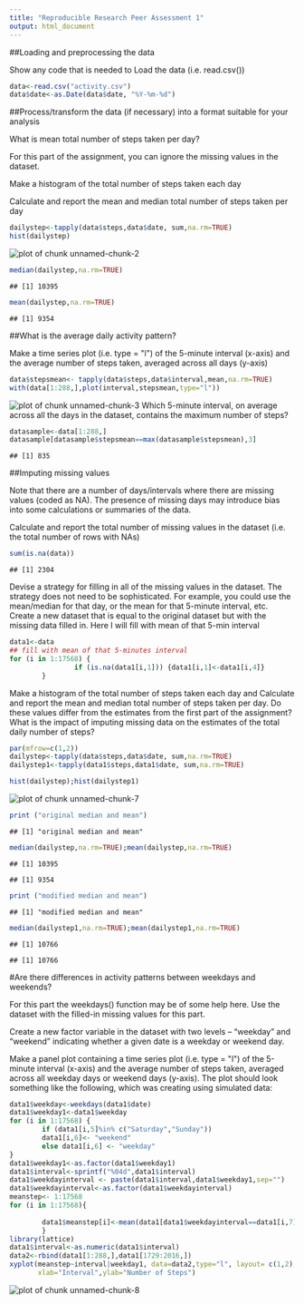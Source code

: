 ```yaml
---
title: "Reproducible Research Peer Assessment 1"
output: html_document
---
```

##Loading and preprocessing the data

Show any code that is needed to
Load the data (i.e. read.csv())

```r
data<-read.csv("activity.csv")
data$date<-as.Date(data$date, "%Y-%m-%d")
```

##Process/transform the data (if necessary) into a format suitable for your analysis

What is mean total number of steps taken per day?

For this part of the assignment, you can ignore the missing values in the dataset.

Make a histogram of the total number of steps taken each day

Calculate and report the mean and median total number of steps taken per day

```r
dailystep<-tapply(data$steps,data$date, sum,na.rm=TRUE)
hist(dailystep)
```

![plot of chunk unnamed-chunk-2](figure/unnamed-chunk-2.png) 

```r
median(dailystep,na.rm=TRUE)
```

```
## [1] 10395
```

```r
mean(dailystep,na.rm=TRUE)
```

```
## [1] 9354
```

##What is the average daily activity pattern?

Make a time series plot (i.e. type = "l") of the 5-minute interval (x-axis) and the average number of steps taken, averaged across all days (y-axis)

```r
data$stepsmean<- tapply(data$steps,data$interval,mean,na.rm=TRUE)
with(data[1:288,],plot(interval,stepsmean,type="l"))
```

![plot of chunk unnamed-chunk-3](figure/unnamed-chunk-3.png) 
Which 5-minute interval, on average across all the days in the dataset, contains the maximum number of steps?

```r
datasample<-data[1:288,]
datasample[datasample$stepsmean==max(datasample$stepsmean),3]
```

```
## [1] 835
```
##Imputing missing values

Note that there are a number of days/intervals where there are missing values (coded as NA). The presence of missing days may introduce bias into some calculations or summaries of the data.

Calculate and report the total number of missing values in the dataset (i.e. the total number of rows with NAs)

```r
sum(is.na(data))
```

```
## [1] 2304
```
Devise a strategy for filling in all of the missing values in the dataset. The strategy does not need to be sophisticated. For example, you could use the mean/median for that day, or the mean for that 5-minute interval, etc.
Create a new dataset that is equal to the original dataset but with the missing data filled in.
Here I will fill with mean of that 5-min interval

```r
data1<-data
## fill with mean of that 5-minutes interval
for (i in 1:17568) {
                if (is.na(data1[i,1])) {data1[i,1]<-data1[i,4]}
        }
```
Make a histogram of the total number of steps taken each day and Calculate and report the mean and median total number of steps taken per day. Do these values differ from the estimates from the first part of the assignment? What is the impact of imputing missing data on the estimates of the total daily number of steps?

```r
par(mfrow=c(1,2))
dailystep<-tapply(data$steps,data$date, sum,na.rm=TRUE)
dailystep1<-tapply(data1$steps,data1$date, sum,na.rm=TRUE)

hist(dailystep);hist(dailystep1)
```

![plot of chunk unnamed-chunk-7](figure/unnamed-chunk-7.png) 

```r
print ("original median and mean")
```

```
## [1] "original median and mean"
```

```r
median(dailystep,na.rm=TRUE);mean(dailystep,na.rm=TRUE)
```

```
## [1] 10395
```

```
## [1] 9354
```

```r
print ("modified median and mean")
```

```
## [1] "modified median and mean"
```

```r
median(dailystep1,na.rm=TRUE);mean(dailystep1,na.rm=TRUE)
```

```
## [1] 10766
```

```
## [1] 10766
```

#Are there differences in activity patterns between weekdays and weekends?

For this part the weekdays() function may be of some help here. Use the dataset with the filled-in missing values for this part.

Create a new factor variable in the dataset with two levels – “weekday” and “weekend” indicating whether a given date is a weekday or weekend day.

Make a panel plot containing a time series plot (i.e. type = "l") of the 5-minute interval (x-axis) and the average number of steps taken, averaged across all weekday days or weekend days (y-axis). The plot should look something like the following, which was creating using simulated data:


```r
data1$weekday<-weekdays(data1$date)
data1$weekday1<-data1$weekday
for (i in 1:17568) {
        if (data1[i,5]%in% c("Saturday","Sunday"))
        data1[i,6]<- "weekend"
        else data1[i,6] <- "weekday"
}
data1$weekday1<-as.factor(data1$weekday1)
data1$interval<-sprintf("%04d",data1$interval)
data1$weekdayinterval <- paste(data1$interval,data1$weekday1,sep="")
data1$weekdayinterval<-as.factor(data1$weekdayinterval)
meanstep<- 1:17568
for (i in 1:17568){
        
        data1$meanstep[i]<-mean(data1[data1$weekdayinterval==data1[i,7],1])
        }
library(lattice)
data1$interval<-as.numeric(data1$interval)
data2<-rbind(data1[1:288,],data1[1729:2016,])
xyplot(meanstep~interval|weekday1, data=data2,type="l", layout= c(1,2),
       xlab="Interval",ylab="Number of Steps")
```

![plot of chunk unnamed-chunk-8](figure/unnamed-chunk-8.png) 

